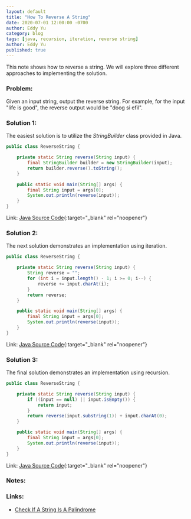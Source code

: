 ```yaml
---
layout: default
title: "How To Reverse A String"
date: 2020-07-01 12:00:00 -0700
author: Eddy Yu
category: blog
tags: [java, recursion, iteration, reverse string]
author: Eddy Yu
published: true
---
```


This note shows how to reverse a string. We will explore three different
approaches to implementing the solution.

### Problem:
Given an input string, output the reverse string. For example, for the 
input "life is good", the reverse output would be "doog si efil".

### Solution 1:
The easiest solution is to utilize the _StringBuilder_ class provided in Java.
```java
public class ReverseString {

    private static String reverse(String input) {
        final StringBuilder builder = new StringBuilder(input);
        return builder.reverse().toString();
    }

    public static void main(String[] args) {
        final String input = args[0];
        System.out.println(reverse(input));
    }
}
``` 
Link: [Java Source Code](https://github.com/eddycyu/learnbyexample/blob/master/src/main/java/dev/eddycyu/string/ReverseString.java){:target="_blank" rel="noopener"}

### Solution 2:
The next solution demonstrates an implementation using iteration.
```java
public class ReverseString {

    private static String reverse(String input) {
        String reverse = "";
        for (int i = input.length() - 1; i >= 0; i--) {
            reverse += input.charAt(i);
        }
        return reverse;
    }

    public static void main(String[] args) {
        final String input = args[0];
        System.out.println(reverse(input));
    }
}
```
Link: [Java Source Code](https://github.com/eddycyu/learnbyexample/blob/master/src/main/java/dev/eddycyu/iteration/ReverseString.java){:target="_blank" rel="noopener"}

### Solution 3:
The final solution demonstrates an implementation using recursion.
```java
public class ReverseString {

    private static String reverse(String input) {
        if ((input == null) || input.isEmpty()) {
            return input;
        }
        return reverse(input.substring(1)) + input.charAt(0);
    }

    public static void main(String[] args) {
        final String input = args[0];
        System.out.println(reverse(input));
    }
}
```
Link: [Java Source Code](https://github.com/eddycyu/learnbyexample/blob/master/src/main/java/dev/eddycyu/recursion/ReverseString.java){:target="_blank" rel="noopener"}

### Notes: 

### Links:
* [Check If A String Is A Palindrome](/blog/check-if-a-string-is-a-palindrome)


